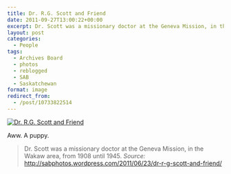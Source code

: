 ```yaml
---
title: Dr. R.G. Scott and Friend
date: 2011-09-27T13:00:22+00:00
excerpt: Dr. Scott was a missionary doctor at the Geneva Mission, in the Wakaw area, from 1908 until 1945.
layout: post
categories:
  - People
tags:
  - Archives Board
  - photos
  - reblogged
  - SAB
  - Saskatchewan
format: image
redirect_from:
  - /post/10733822514
---
```


<a href="http://sabphotos.wordpress.com/2011/06/23/dr-r-g-scott-and-friend/" rel="attachment wp-att-230"><img class="alignnone size-full wp-image-230" src="https://cdn.craigmcn.ca/img/tumblr_ls73gnjdJv1qlv5s6o1_1280.jpg" alt="Dr. R.G. Scott and Friend" srcset="https://cdn.craigmcn.ca/img/tumblr_ls73gnjdJv1qlv5s6o1_1280.jpg 849w, https://cdn.craigmcn.ca/img/tumblr_ls73gnjdJv1qlv5s6o1_1280-198x300.jpg 198w, https://cdn.craigmcn.ca/img/tumblr_ls73gnjdJv1qlv5s6o1_1280-679x1024.jpg 679w" sizes="(max-width: 849px) 100vw, 849px" /></a>

Aww. A puppy.

> Dr. Scott was a missionary doctor at the Geneva Mission, in the Wakaw area, from 1908 until 1945.
> _Source:_ <http://sabphotos.wordpress.com/2011/06/23/dr-r-g-scott-and-friend/>
